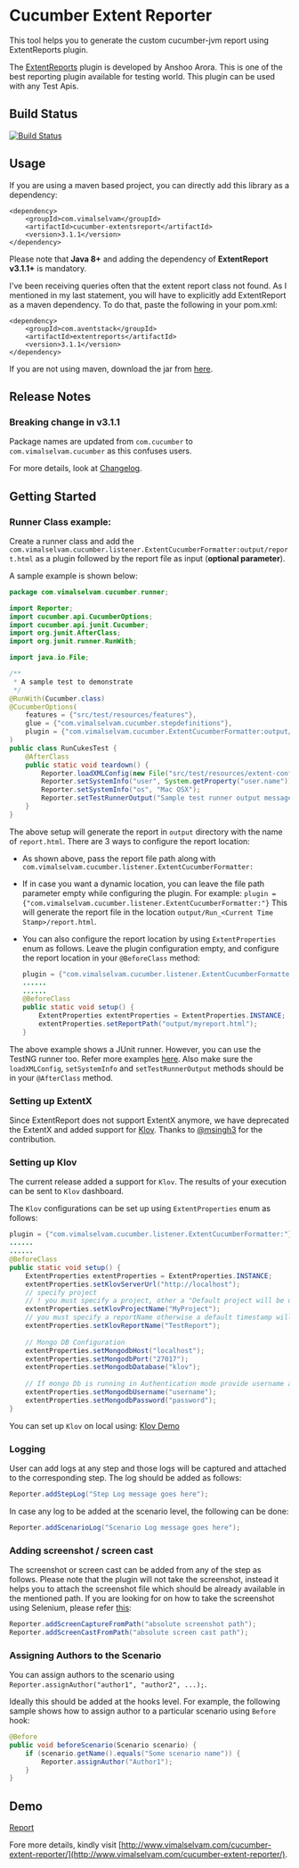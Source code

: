 # Cucumber Extent Reporter

This tool helps you to generate the custom cucumber-jvm report using ExtentReports plugin.

The [ExtentReports](http://extentreports.relevantcodes.com/) plugin is developed by Anshoo Arora. This is one of the best reporting plugin available for testing world. This plugin can be used with any Test Apis.

## Build Status
[![Build Status](https://travis-ci.org/email2vimalraj/CucumberExtentReporter.svg?branch=master)](https://travis-ci.org/email2vimalraj/CucumberExtentReporter)

## Usage
If you are using a maven based project, you can directly add this library as a dependency:

```
<dependency>
    <groupId>com.vimalselvam</groupId>
    <artifactId>cucumber-extentsreport</artifactId>
    <version>3.1.1</version>
</dependency>
```

Please note that **Java 8+** and adding the dependency of **ExtentReport v3.1.1+** is mandatory.

I've been receiving queries often that the extent report class not found. As I mentioned in my last statement, you will have to explicitly add ExtentReport as a maven dependency. To do that, paste the following in your pom.xml:

```
<dependency>
    <groupId>com.aventstack</groupId>
    <artifactId>extentreports</artifactId>
    <version>3.1.1</version>
</dependency>
```

If you are not using maven, download the jar from [here](http://search.maven.org/#search%7Cga%7C1%7Ccucumber-extentsreport).

## Release Notes

### Breaking change in v3.1.1
Package names are updated from `com.cucumber` to `com.vimalselvam.cucumber` as this confuses users.

For more details, look at [Changelog](Changelog.md).

## Getting Started

### Runner Class example:
Create a runner class and add the `com.vimalselvam.cucumber.listener.ExtentCucumberFormatter:output/report.html` as a plugin followed by the report file as input (**optional parameter**).

A sample example is shown below:

```java
package com.vimalselvam.cucumber.runner;

import Reporter;
import cucumber.api.CucumberOptions;
import cucumber.api.junit.Cucumber;
import org.junit.AfterClass;
import org.junit.runner.RunWith;

import java.io.File;

/**
 * A sample test to demonstrate
 */
@RunWith(Cucumber.class)
@CucumberOptions(
    features = {"src/test/resources/features"},
    glue = {"com.vimalselvam.cucumber.stepdefinitions"},
    plugin = {"com.vimalselvam.cucumber.ExtentCucumberFormatter:output/report.html"}
)
public class RunCukesTest {
    @AfterClass
    public static void teardown() {
        Reporter.loadXMLConfig(new File("src/test/resources/extent-config.xml"));
        Reporter.setSystemInfo("user", System.getProperty("user.name"));
        Reporter.setSystemInfo("os", "Mac OSX");
        Reporter.setTestRunnerOutput("Sample test runner output message");
    }
}

```

The above setup will generate the report in `output` directory with the name of `report.html`. There are 3 ways to configure the report location:

- As shown above, pass the report file path along with `com.vimalselvam.cucumber.listener.ExtentCucumberFormatter:`
- If in case you want a dynamic location, you can leave the file path parameter empty while configuring the plugin. For example:
    `plugin = {"com.vimalselvam.cucumber.listener.ExtentCucumberFormatter:"}`
    This will generate the report file in the location `output/Run_<Current Time Stamp>/report.html`.
- You can also configure the report location by using `ExtentProperties` enum as follows. Leave the plugin configuration empty, and configure the report location in your `@BeforeClass` method:
    
    ```java
    plugin = {"com.vimalselvam.cucumber.listener.ExtentCucumberFormatter:"}
    ......
    ......
    @BeforeClass
    public static void setup() {
        ExtentProperties extentProperties = ExtentProperties.INSTANCE;
        extentProperties.setReportPath("output/myreport.html");
    }
    ```

The above example shows a JUnit runner. However, you can use the TestNG runner too. Refer more examples [here](https://github.com/email2vimalraj/CucumberExtentReporter/tree/master/src/test/java/com/cucumber/runner). 
Also make sure the `loadXMLConfig`, `setSystemInfo` and `setTestRunnerOutput` methods should be in your `@AfterClass` method.

### Setting up ExtentX
Since ExtentReport does not support ExtentX anymore, we have deprecated the ExtentX and added support for [Klov](#setting-up-klov). Thanks to [@msingh3](https://github.com/msingh3) for the contribution.

### Setting up Klov
The current release added a support for `Klov`. The results of your execution can be sent to `Klov` dashboard.

The `Klov` configurations can be set up using `ExtentProperties` enum as follows:

```java
plugin = {"com.vimalselvam.cucumber.listener.ExtentCucumberFormatter:"}
......
......
@BeforeClass
public static void setup() {
    ExtentProperties extentProperties = ExtentProperties.INSTANCE;
    extentProperties.setKlovServerUrl("http://localhost");
    // specify project
    // ! you must specify a project, other a "Default project will be used"
    extentProperties.setKlovProjectName("MyProject");
    // you must specify a reportName otherwise a default timestamp will be used
    extentProperties.setKlovReportName("TestReport");
    
    // Mongo DB Configuration
    extentProperties.setMongodbHost("localhost");
    extentProperties.setMongodbPort("27017");
    extentProperties.setMongodbDatabase("klov");
    
    // If mongo Db is running in Authentication mode provide username and password 
    extentProperties.setMongodbUsername("username");
    extentProperties.setMongodbPassword("password");
}
```

You can set up `Klov` on local using: [Klov Demo](http://extentreports.com/docs/klov/)

### Logging
User can add logs at any step and those logs will be captured and attached to the corresponding step. The log should be added as follows:

```java
Reporter.addStepLog("Step Log message goes here");
```

In case any log to be added at the scenario level, the following can be done:

```java
Reporter.addScenarioLog("Scenario Log message goes here");
```

### Adding screenshot / screen cast
The screenshot or screen cast can be added from any of the step as follows. Please note that the plugin will not take the screenshot, instead it helps you to attach the screenshot file which should be already available in the mentioned path. If you are looking for on how to take the screenshot using Selenium, please refer [this](http://www.seleniumeasy.com/selenium-tutorials/take-screenshot-with-selenium-webdriver):

```java
Reporter.addScreenCaptureFromPath("absolute screenshot path");
Reporter.addScreenCastFromPath("absolute screen cast path");
```

### Assigning Authors to the Scenario
You can assign authors to the scenario using `Reporter.assignAuthor("author1", "author2", ...);`. 

Ideally this should be added at the hooks level. For example, the following sample shows how to assign author to a particular scenario using `Before` hook:

```java
@Before
public void beforeScenario(Scenario scenario) {
    if (scenario.getName().equals("Some scenario name")) {
        Reporter.assignAuthor("Author1");
    }
}
```

## Demo
[Report](http://vimalselvam.com/cucumberextentreport/report.html)

Fore more details, kindly visit [http://www.vimalselvam.com/cucumber-extent-reporter/](http://www.vimalselvam.com/cucumber-extent-reporter/).
